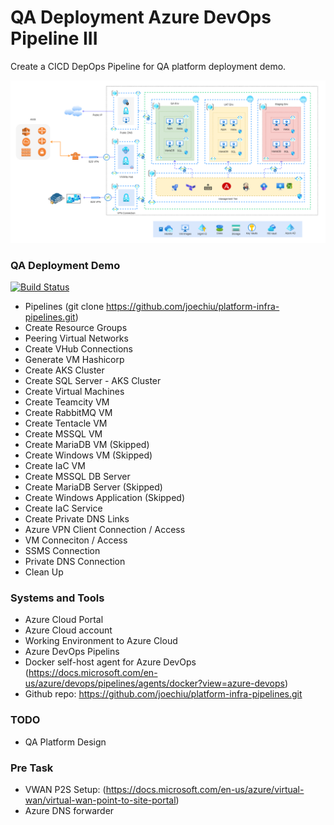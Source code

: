 # QA Deployment Azure DevOps Pipeline III #

Create a CICD DepOps Pipeline for QA platform deployment demo.

![plot](./images/qa3.PNG)

### QA Deployment Demo

[![Build Status](https://dev.azure.com/joeHMchiu/platform-infra-pipelines/_apis/build/status/platform-infra-pipelines?branchName=master)](https://dev.azure.com/joeHMchiu/platform-infra-pipelines/_build/latest?definitionId=14&branchName=master)

* Pipelines (git clone https://github.com/joechiu/platform-infra-pipelines.git)
* Create Resource Groups
* Peering Virtual Networks
* Create VHub Connections
* Generate VM Hashicorp
* Create AKS Cluster
* Create SQL Server - AKS Cluster
* Create Virtual Machines
* Create Teamcity VM
* Create RabbitMQ VM
* Create Tentacle VM
* Create MSSQL VM
* Create MariaDB VM (Skipped)
* Create Windows VM (Skipped)
* Create IaC VM
* Create MSSQL DB Server
* Create MariaDB Server (Skipped)
* Create Windows Application (Skipped)
* Create IaC Service
* Create Private DNS Links
* Azure VPN Client Connection / Access
* VM Conneciton / Access
* SSMS Connection
* Private DNS Connection
* Clean Up

### Systems and Tools

* Azure Cloud Portal
* Azure Cloud account
* Working Environment to Azure Cloud
* Azure DevOps Pipelins
* Docker self-host agent for Azure DevOps (https://docs.microsoft.com/en-us/azure/devops/pipelines/agents/docker?view=azure-devops)
* Github repo: https://github.com/joechiu/platform-infra-pipelines.git

### TODO

* QA Platform Design

### Pre Task
* VWAN P2S Setup: (https://docs.microsoft.com/en-us/azure/virtual-wan/virtual-wan-point-to-site-portal)
* Azure DNS forwarder

